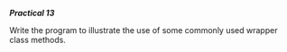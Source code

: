 *********Practical 13*********

Write the program to illustrate the use of some commonly used wrapper class methods.